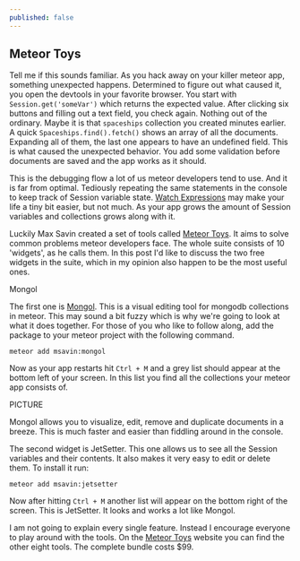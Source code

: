 ```yaml
---
published: false
---
```


## Meteor Toys

Tell me if this sounds familiar. As you hack away on your killer meteor app, something unexpected happens. Determined to figure out what caused it, you open the devtools in your favorite browser. You start with `Session.get('someVar')` which returns the expected value. After clicking six buttons and filling out a text field, you check again. Nothing out of the ordinary. Maybe it is that `spaceships` collection you created minutes earlier. A quick `Spaceships.find().fetch()` shows an array of all the documents. Expanding all of them, the last one appears to have an undefined field. This is what caused the unexpected behavior. You add some validation before documents are saved and the app works as it should.

This is the debugging flow a lot of us meteor developers tend to use. And it is far from optimal. Tediously repeating the same statements in the console to keep track of Session variable state. [Watch Expressions](http://albertlee.azurewebsites.net/using-watch-tools-in-chrome-dev-tools-to-improve-your-debugging/) may make your life a tiny bit easier, but not much. As your app grows the amount of Session variables and collections grows along with it. 

Luckily Max Savin created a set of tools called [Meteor Toys](http://meteor.toys/). It aims to solve common problems meteor developers face. The whole suite consists of 10 'widgets', as he calls them. In this post I'd like to discuss the two free widgets in the suite, which in my opinion also happen to be the most useful ones. 

Mongol

The first one is [Mongol](https://github.com/msavin/Mongol). This is a visual editing tool for mongodb collections in meteor. This may sound a bit fuzzy which is why we're going to look at what it does together. For those of you who like to follow along, add the package to your meteor project with the following command.

`meteor add msavin:mongol`

Now as your app restarts hit `Ctrl + M` and a grey list should appear at the bottom left of your screen. In this list you find all the collections your meteor app consists of.

PICTURE

Mongol allows you to visualize, edit, remove and duplicate documents in a breeze. This is much faster and easier than fiddling around in the console.

The second widget is JetSetter. This one allows us to see all the Session variables and their contents. It also makes it very easy to edit or delete them.  To install it run:

`meteor add msavin:jetsetter`

Now after hitting `Ctrl + M` another list will appear on the bottom right of the screen. This is JetSetter. It looks and works a lot like Mongol.

I am not going to explain every single feature. Instead I encourage everyone to play around with the tools. On the [Meteor Toys](http://meteor.toys/) website you can find the other eight tools. The complete bundle costs $99. 